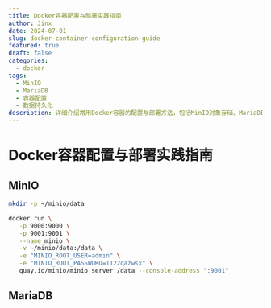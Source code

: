 ```yaml
---
title: Docker容器配置与部署实践指南
author: Jinx
date: 2024-07-01
slug: docker-container-configuration-guide
featured: true
draft: false
categories:
  - docker
tags:
  - MinIO
  - MariaDB
  - 容器配置
  - 数据持久化
description: 详细介绍常用Docker容器的配置与部署方法，包括MinIO对象存储、MariaDB数据库等服务的环境变量配置、数据卷挂载以及网络端口映射的最佳实践
---
```


# Docker容器配置与部署实践指南

## MinIO

```sh
mkdir -p ~/minio/data

docker run \
   -p 9000:9000 \
   -p 9001:9001 \
   --name minio \
   -v ~/minio/data:/data \
   -e "MINIO_ROOT_USER=admin" \
   -e "MINIO_ROOT_PASSWORD=1122qazwsx" \
   quay.io/minio/minio server /data --console-address ":9001"
```

## MariaDB

```sh

```
